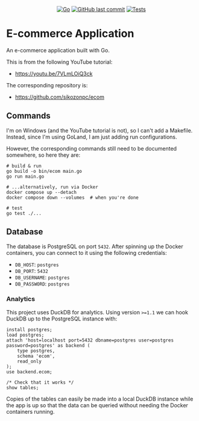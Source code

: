 <div align="center">

[![Go](https://img.shields.io/badge/Go-1.22-blue.svg)](https://go.dev/)
[![GitHub last commit](https://img.shields.io/github/last-commit/billwallis/ecom-application)](https://shields.io/badges/git-hub-last-commit)
[![Tests](https://github.com/billwallis/ecom-application/actions/workflows/tests.yml/badge.svg)](https://github.com/billwallis/ecom-application/actions/workflows/tests.yml)

</div>

# E-commerce Application

An e-commerce application built with Go.

This is from the following YouTube tutorial:

- https://youtu.be/7VLmLOiQ3ck

The corresponding repository is:

- https://github.com/sikozonpc/ecom

## Commands

I'm on Windows (and the YouTube tutorial is not), so I can't add a Makefile. Instead, since I'm using GoLand, I am just adding run configurations.

However, the corresponding commands still need to be documented somewhere, so here they are:

```shell
# build & run
go build -o bin/ecom main.go
go run main.go

# ...alternatively, run via Docker
docker compose up --detach
docker compose down --volumes  # when you're done

# test
go test ./...
```

## Database

The database is PostgreSQL on port `5432`. After spinning up the Docker containers, you can connect to it using the following credentials:

- `DB_HOST`: `postgres`
- `DB_PORT`: `5432`
- `DB_USERNAME`: `postgres`
- `DB_PASSWORD`: `postgres`

### Analytics

This project uses DuckDB for analytics. Using version `>=1.1` we can hook DuckDB up to the PostgreSQL instance with:

```
install postgres;
load postgres;
attach 'host=localhost port=5432 dbname=postgres user=postgres password=postgres' as backend (
    type postgres,
    schema 'ecom',
    read_only
);
use backend.ecom;

/* Check that it works */
show tables;
```

Copies of the tables can easily be made into a local DuckDB instance while the app is up so that the data can be queried without needing the Docker containers running.
